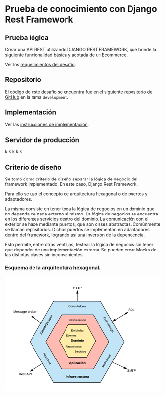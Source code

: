 # Prueba de conocimiento con Django Rest Framework

## Prueba lógica
Crear una API REST utilizando DJANGO REST FRAMEWORK, que brinde la siguiente funcionalidad básica y acotada de un
Ecommerce.

Ver los [requerimientos del desafío](./instrucciones_desafio.md).

## Repositorio
El código de este desafío se encuentra fue en el siguiente [repositorio de GitHub](https://github.com/VulturARG/clicOH-challenge/tree/development) en la rama `development`. 

## Implementación
Ver las [instrucciones de implementación](./instrucciones_implementacion.md).

## Servidor de producción
k k k k k 

## Criterio de diseño
Se tomó como criterio de diseño separar la lógica de negocio del framework implementado. En este caso, Django Rest Framework.

Para ello se usó el concepto de arquitectura hexagonal o de puertos y adaptadores.

La misma consiste en tener toda la lógica de negocios en un dominio que no dependa de nada externo al mismo. 
La lógica de negocios se encuentra en los diferentes servicios dentro del dominio. 
La comunicación con el exterior se hace mediante puertos, que son clases abstractas. Comúnmente se llaman repositorios.
Dichos puertos se implementan en adaptadores dentro del framework, logrando así una inversión de la dependencia.

Esto permite, entre otras ventajas, testear la lógica de negocios sin tener que depender de una implementación externa.
Se pueden crear Mocks de las distintas clases sin inconvenientes.

### Esquema de la arquitectura hexagonal.

![](imgs/arquitectura_hexagonal.png)